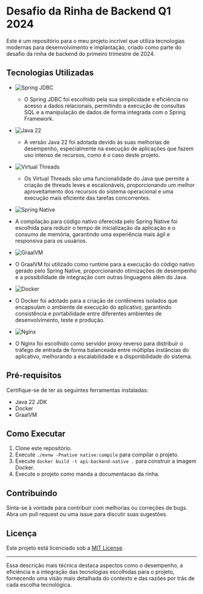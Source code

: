 # Desafio da Rinha de Backend Q1 2024

Este é um repositório para o meu projeto incrível que utiliza tecnologias modernas para desenvolvimento e implantação, criado como parte do desafio da rinha de backend do primeiro trimestre de 2024.

## Tecnologias Utilizadas

- ![Spring JDBC](https://img.shields.io/badge/Spring%20JDBC-6DB33F?style=for-the-badge&logo=spring&logoColor=white)
  - O Spring JDBC foi escolhido pela sua simplicidade e eficiência no acesso a dados relacionais, permitindo a execução de consultas SQL e a manipulação de dados de forma integrada com o Spring Framework.

- ![Java 22](https://img.shields.io/badge/Java%2022-007396?style=for-the-badge&logo=java&logoColor=white)
  - A versão Java 22 foi adotada devido às suas melhorias de desempenho, especialmente na execução de aplicações que fazem uso intenso de recursos, como é o caso deste projeto.

- ![Virtual Threads](https://img.shields.io/badge/Virtual%20Threads-4CAF50?style=for-the-badge&logo=java&logoColor=white)
  - Os Virtual Threads são uma funcionalidade do Java que permite a criação de threads leves e escalonáveis, proporcionando um melhor aproveitamento dos recursos do sistema operacional e uma execução mais eficiente das tarefas concorrentes.

-  ![Spring Native](https://img.shields.io/badge/Spring%20Native-6DB33F?style=for-the-badge&logo=spring&logoColor=white)
  - A compilação para código nativo oferecida pelo Spring Native foi escolhida para reduzir o tempo de inicialização da aplicação e o consumo de memória, garantindo uma experiência mais ágil e responsiva para os usuários.

-  ![GraalVM](https://img.shields.io/badge/GraalVM-EC7211?style=for-the-badge&logo=graalvm&logoColor=white)
  - O GraalVM foi utilizado como runtime para a execução do código nativo gerado pelo Spring Native, proporcionando otimizações de desempenho e a possibilidade de integração com outras linguagens além do Java.

-  ![Docker](https://img.shields.io/badge/Docker-2496ED?style=for-the-badge&logo=docker&logoColor=white)
  - O Docker foi adotado para a criação de contêineres isolados que encapsulam o ambiente de execução do aplicativo, garantindo consistência e portabilidade entre diferentes ambientes de desenvolvimento, teste e produção.

-  ![Nginx](https://img.shields.io/badge/Nginx-009639?style=for-the-badge&logo=nginx&logoColor=white)
  - O Nginx foi escolhido como servidor proxy reverso para distribuir o tráfego de entrada de forma balanceada entre múltiplas instâncias do aplicativo, melhorando a escalabilidade e a disponibilidade do sistema.

## Pré-requisitos

Certifique-se de ter as seguintes ferramentas instaladas:

- Java 22 JDK
- Docker
- GraalVM

## Como Executar

1. Clone este repositório.
2. Execute `./mvnw -Pnative native:compile` para compilar o projeto.
3. Execute `docker build -t api-backend-native .` para construir a imagem Docker.
4. Execute o projeto como manda a documentacao da rinha.

## Contribuindo

Sinta-se à vontade para contribuir com melhorias ou correções de bugs. Abra um pull request ou uma issue para discutir suas sugestões.

## Licença

Este projeto está licenciado sob a [MIT License](LICENSE).

---

Essa descrição mais técnica destaca aspectos como o desempenho, a eficiência e a integração das tecnologias escolhidas para o projeto, fornecendo uma visão mais detalhada do contexto e das razões por trás de cada escolha tecnológica.

